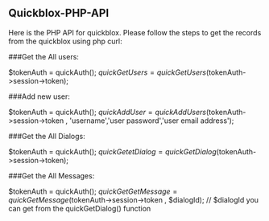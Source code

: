 ## Quickblox-PHP-API
Here is the PHP API for quickblox. Please follow the steps to get the records from the quickblox using php curl:

###Get the All users:

$tokenAuth = quickAuth();
$quickGetUsers = quickGetUsers($tokenAuth->session->token);


###Add new user:

$tokenAuth = quickAuth();
$quickAddUser = quickAddUsers($tokenAuth->session->token , 'username','user password','user email address');


###Get the All Dialogs:

$tokenAuth = quickAuth();
$quickGetetDialog = quickGetDialog($tokenAuth->session->token);


###Get the All Messages:

$tokenAuth = quickAuth();
$quickGetGetMessage = quickGetMessage($tokenAuth->session->token , $dialogId); // $dialogId you can get from the quickGetDialog() function
